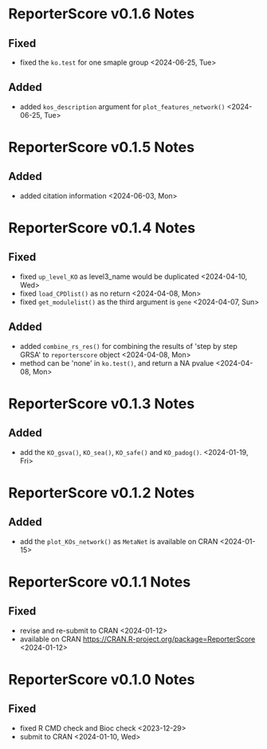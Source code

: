 # ReporterScore v0.1.6 Notes

## Fixed

- fixed the `ko.test` for one smaple group <2024-06-25, Tue>

## Added

- added `kos_description` argument for `plot_features_network()` <2024-06-25, Tue>

# ReporterScore v0.1.5 Notes

## Added

- added citation information <2024-06-03, Mon>

# ReporterScore v0.1.4 Notes

## Fixed

- fixed `up_level_KO` as level3_name would be duplicated <2024-04-10, Wed>
- fixed `load_CPDlist()` as no return <2024-04-08, Mon>
- fixed `get_modulelist()` as the third argument is `gene` <2024-04-07, Sun>

## Added

- added `combine_rs_res()` for combining the results of 'step by step GRSA' to `reporterscore` object <2024-04-08, Mon>
- method can be 'none' in `ko.test()`, and return a NA pvalue <2024-04-08, Mon>

# ReporterScore v0.1.3 Notes

## Added

- add the `KO_gsva()`, `KO_sea()`, `KO_safe()` and `KO_padog()`. <2024-01-19, Fri>

# ReporterScore v0.1.2 Notes

## Added

- add the `plot_KOs_network()` as `MetaNet` is available on CRAN <2024-01-15>

# ReporterScore v0.1.1 Notes

## Fixed

- revise and re-submit to CRAN <2024-01-12>
- available on CRAN <https://CRAN.R-project.org/package=ReporterScore> <2024-01-12>

# ReporterScore v0.1.0 Notes

## Fixed

- fixed R CMD check and Bioc check <2023-12-29>
- submit to CRAN <2024-01-10, Wed>

